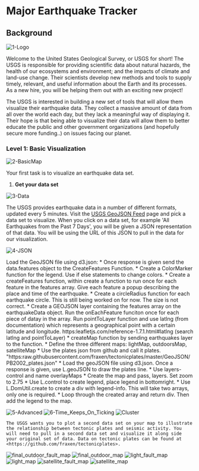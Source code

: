 # Major Earthquake Tracker

## Background

![1-Logo](https://user-images.githubusercontent.com/72773479/127752503-66f1f9e4-3458-4444-8d3a-32d0a680a36e.png)

Welcome to the United States Geological Survey, or USGS for short! The USGS is responsible for providing scientific data about natural hazards, the health of our ecosystems and environment; and the impacts of climate and land-use change. Their scientists develop new methods and tools to supply timely, relevant, and useful information about the Earth and its processes. As a new hire, you will be helping them out with an exciting new project!

The USGS is interested in building a new set of tools that will allow them visualize their earthquake data. They collect a massive amount of data from all over the world each day, but they lack a meaningful way of displaying it. Their hope is that being able to visualize their data will allow them to better educate the public and other government organizations (and hopefully secure more funding..) on issues facing our planet.


### Level 1: Basic Visualization

![2-BasicMap](https://user-images.githubusercontent.com/72773479/127752504-dd2fcb91-3c05-4840-ae9f-b164115a2796.png)

Your first task is to visualize an earthquake data set.

1. **Get your data set**

![3-Data](https://user-images.githubusercontent.com/72773479/127752505-ec825e44-c25c-453c-a9cb-1aeaa2fbd990.png)

   The USGS provides earthquake data in a number of different formats, updated every 5 minutes. Visit the [USGS GeoJSON Feed](http://earthquake.usgs.gov/earthquakes/feed/v1.0/geojson.php) page and pick a data set to visualize. When you click on a data set, for example 'All Earthquakes from the Past 7 Days', you will be given a JSON representation of that data. You will be using the URL of this JSON to pull in the data for our visualization.

![4-JSON](https://user-images.githubusercontent.com/72773479/127752506-d2a9ae04-9dee-408d-86f4-327417cf8faa.png)

   Load the GeoJSON file using d3.json:
   	* Once response is given send the data.features object to the CreateFeatures Function. 
   	* Create a ColorMarker function for the legend. Use if else statements to change colors.
   	* Create a createFeatures function, within create a function to run once for each feature in the features array. Give each feature a popup describing the place and time of the earthquake.
   	* Create a circleRadius function for each earthquake circle. This is still being worked on for now. The size is not correct.
   	* Create a GEOJSON layer containing the features array on the earthquakeData object. Run the onEachFeature funciton once for each piece of datay in the array. Run pointToLayer function and use latlng (from documentation) which represents a geographical point with a certain latitude and longitude. https:leafletjs.com/reference-1.7.1.html#latlng (search latlng and pointToLayer)
   	* createMap function by sending earthquakes layer to the function.
   	* Define the three different maps: lightMap, outdoorsMap, satelliteMap
   	* Use the plates json from github and call it plates. "https:raw.githubusercontent.com/fraxen/tectonicplates/master/GeoJSON/PB2002_plates.json"
   	* Load the geoJSON file using d3.json. Once a response is given, use L.geoJSON to draw the plates line. 
   	* Use layers-control and name overlayMaps
   	* Create the map and pass, layers. Set zoom to 2.75
   	* Use L.control to create legend, place legend in bottomright.
   	* Use L.DomUtil.create to create a div with legend-info. This will take two arrays, only one is required. 
   	* Loop through the created array and return div. Then add the legend to the map. 


![5-Advanced](https://user-images.githubusercontent.com/72773479/127752507-9a337df7-be33-468a-b88b-c8201b940e90.png)
![6-Time_Keeps_On_Ticking](https://user-images.githubusercontent.com/72773479/127752510-f038bf63-49a0-4e79-9378-ee8fa1bc9f9d.gif)
![Cluster](https://user-images.githubusercontent.com/72773479/127752511-850292ee-f35f-4864-a889-887fcd5c8da0.png)

	The USGS wants you to plot a second data set on your map to illustrate the relationship between tectonic plates and seismic activity. You will need to pull in a second data set and visualize it along side your original set of data. Data on tectonic plates can be found at <https://github.com/fraxen/tectonicplates>.
	

![final_outdoor_fault_map](https://user-images.githubusercontent.com/72773479/127752458-76c2950b-83a9-4558-8371-eb4b80c389e8.png)
![final_outdoor_map](https://user-images.githubusercontent.com/72773479/127752460-e2cef7dc-fccb-45e5-8015-a23838cee890.png)
![light_fault_map](https://user-images.githubusercontent.com/72773479/127752461-51b74fdb-049e-4486-a979-292cf127088b.png)
![light_map](https://user-images.githubusercontent.com/72773479/127752462-850b8bd2-1beb-4619-a4af-98d2c1dc73cc.png)
![satellite_fault_map](https://user-images.githubusercontent.com/72773479/127752463-7f9aa1d2-ad3e-4f3a-9a2a-718274616cf9.png)
![satellite_map](https://user-images.githubusercontent.com/72773479/127752465-c172694f-950c-474a-aa03-d782bea52582.png)


